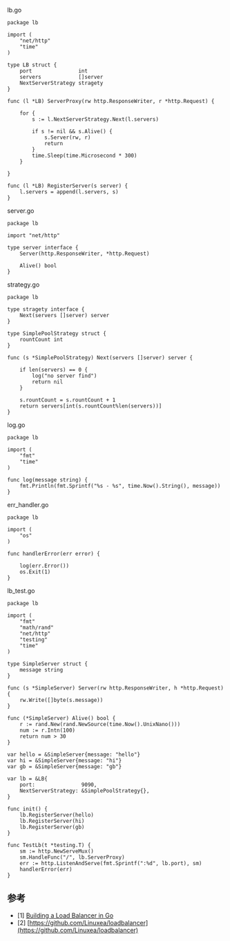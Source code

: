 lb.go
```golang
package lb

import (
    "net/http"
    "time"
)

type LB struct {
    port               int
    servers            []server
    NextServerStrategy stragety
}

func (l *LB) ServerProxy(rw http.ResponseWriter, r *http.Request) {

    for {
        s := l.NextServerStrategy.Next(l.servers)

        if s != nil && s.Alive() {
            s.Server(rw, r)
            return
        }
        time.Sleep(time.Microsecond * 300)
    }

}

func (l *LB) RegisterServer(s server) {
    l.servers = append(l.servers, s)
}
```



server.go
```golang
package lb

import "net/http"

type server interface {
	Server(http.ResponseWriter, *http.Request)

	Alive() bool
}
```


strategy.go
```golang
package lb

type stragety interface {
	Next(servers []server) server
}

type SimplePoolStrategy struct {
	rountCount int
}

func (s *SimplePoolStrategy) Next(servers []server) server {

	if len(servers) == 0 {
		log("no server find")
		return nil
	}

	s.rountCount = s.rountCount + 1
	return servers[int(s.rountCount%len(servers))]
}
```


log.go
```golang
package lb

import (
	"fmt"
	"time"
)

func log(message string) {
	fmt.Println(fmt.Sprintf("%s - %s", time.Now().String(), message))
}
```


err_handler.go
```golang
package lb

import (
	"os"
)

func handlerError(err error) {

	log(err.Error())
	os.Exit(1)
}
```


lb_test.go
```golang
package lb

import (
	"fmt"
	"math/rand"
	"net/http"
	"testing"
	"time"
)

type SimpleServer struct {
	message string
}

func (s *SimpleServer) Server(rw http.ResponseWriter, h *http.Request) {
	rw.Write([]byte(s.message))
}

func (*SimpleServer) Alive() bool {
	r := rand.New(rand.NewSource(time.Now().UnixNano()))
	num := r.Intn(100)
	return num > 30
}

var hello = &SimpleServer{message: "hello"}
var hi = &SimpleServer{message: "hi"}
var gb = &SimpleServer{message: "gb"}

var lb = &LB{
	port:               9090,
	NextServerStrategy: &SimplePoolStrategy{},
}

func init() {
	lb.RegisterServer(hello)
	lb.RegisterServer(hi)
	lb.RegisterServer(gb)
}

func TestLb(t *testing.T) {
	sm := http.NewServeMux()
	sm.HandleFunc("/", lb.ServerProxy)
	err := http.ListenAndServe(fmt.Sprintf(":%d", lb.port), sm)
	handlerError(err)
}
```


## 参考

- [1] [Building a Load Balancer in Go](https://medium.com/better-programming/building-a-load-balancer-in-go-3da3c7c46f30)
- [2] [https://github.com/Linuxea/loadbalancer](https://github.com/Linuxea/loadbalancer)